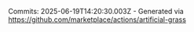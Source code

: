 Commits: 2025-06-19T14:20:30.003Z - Generated via https://github.com/marketplace/actions/artificial-grass
<br>
